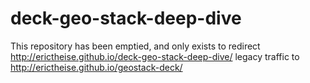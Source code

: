 deck-geo-stack-deep-dive
========================

This repository has been emptied, and only exists to redirect
http://erictheise.github.io/deck-geo-stack-deep-dive/ legacy traffic
to http://erictheise.github.io/geostack-deck/

